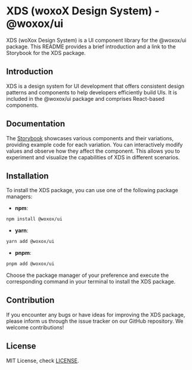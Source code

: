 # XDS (woxoX Design System) - @woxox/ui

XDS (woXox Design System) is a UI component library for the @woxox/ui package. This README provides a brief introduction and a link to the Storybook for the XDS package.

## Introduction

XDS is a design system for UI development that offers consistent design patterns and components to help developers efficiently build UIs. It is included in the @woxox/ui package and comprises React-based components.

## Documentation

The [Storybook](https://woxox.github.io/woxox-ui/) showcases various components and their variations, providing example code for each variation. You can interactively modify values and observe how they affect the component. This allows you to experiment and visualize the capabilities of XDS in different scenarios.

## Installation

To install the XDS package, you can use one of the following package managers:

- **npm**:
```bash
npm install @woxox/ui
```

- **yarn**:
```bash
yarn add @woxox/ui
```

- **pnpm**:
```bash
pnpm add @woxox/ui
```

Choose the package manager of your preference and execute the corresponding command in your terminal to install the XDS package.

## Contribution

If you encounter any bugs or have ideas for improving the XDS package, please inform us through the issue tracker on our GitHub repository. We welcome contributions!

## License

MIT License, check [LICENSE](https://github.com/woxox/woxox-ui/blob/develop/LICENSE).
